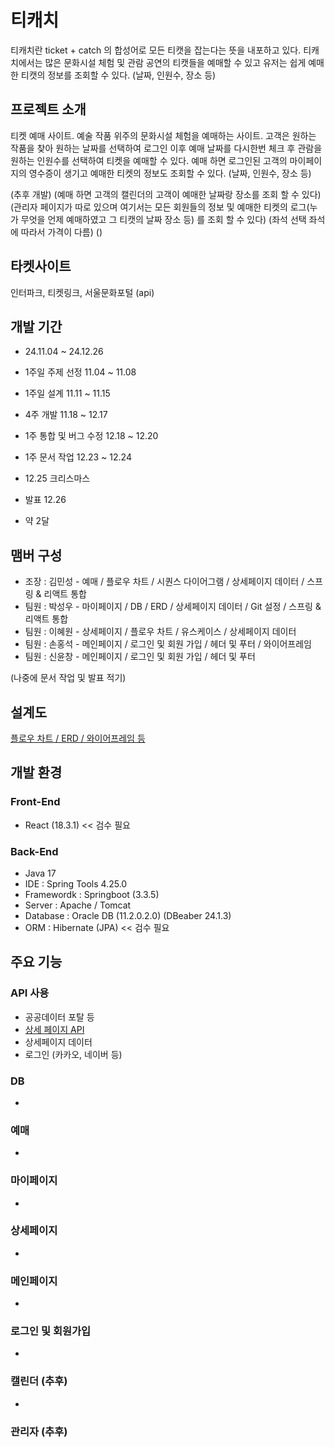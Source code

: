 # 티캐치
티캐치란 ticket + catch 의 합성어로 모든 티캣을 잡는다는 뜻을 내포하고 있다.
티캐치에서는 많은 문화시설 체험 및 관람 공연의 티캣들을 예매할 수 있고 유저는 쉽게 예매한 티캣의 정보를 조회할 수 있다. (날짜, 인원수, 장소 등)

## 프로젝트 소개
티켓 예매 사이트.
예술 작품 위주의 문화시설 체험을 예매하는 사이트.
고객은 원하는 작품을 찾아 원하는 날짜를 선택하여 로그인 이후 예매 날짜를 다시한번 체크 후 관람을 원하는 인원수를 선택하여 티켓을 예매할 수 있다.
예매 하면 로그인된 고객의 마이페이지의 영수증이 생기고 예매한 티켓의 정보도 조회할 수 있다. (날짜, 인원수, 장소 등)

(추후 개발) 
(예매 하면 고객의 캘린더의 고객이 예매한 날짜랑 장소를 조회 할 수 있다) 
(관리자 페이지가 따로 있으며 여기서는 모든 회원들의 정보 및 예매한 티켓의 로그(누가 무엇을 언제 예매하였고 그 티캣의 날짜 장소 등) 를 조회 할 수 있다)
(좌석 선택 좌석에 따라서 가격이 다름)
()

## 타켓사이트 
인터파크, 티켓링크, 서울문화포털 (api)

## 개발 기간
- 24.11.04 ~ 24.12.26
  
- 1주일 주제 선정 11.04 ~ 11.08
- 1주일 설계 11.11 ~ 11.15
- 4주 개발 11.18 ~ 12.17
- 1주 통합 및 버그 수정 12.18 ~ 12.20
- 1주 문서 작업 12.23 ~ 12.24
- 12.25 크리스마스
- 발표 12.26
- 약 2달

## 맴버 구성
- 조장 : 김민성 - 예매 / 플로우 차트 / 시퀀스 다이어그램 / 상세페이지 데이터 / 스프링 & 리액트 통합
- 팀원 : 박성우 - 마이페이지 / DB / ERD / 상세페이지 데이터 / Git 설정 / 스프링 & 리액트 통합
- 팀원 : 이혜원 - 상세페이지 / 플로우 차트 / 유스케이스 / 상세페이지 데이터
- 팀원 : 손홍석 - 메인페이지 / 로그인 및 회원 가입 / 헤더 및 푸터 / 와이어프레임 
- 팀원 : 신윤창 - 메인페이지 / 로그인 및 회원 가입 / 헤더 및 푸터

(나중에 문서 작업 및 발표 적기)

## 설계도
[플로우 차트 / ERD / 와이어프레임 등](https://drive.google.com/file/d/1rJ98jUYeRiusLpkJjoduckJKTypFYKiF/view?usp=sharing)

## 개발 환경
### Front-End
- React (18.3.1) << 검수 필요
### Back-End
- Java 17
- IDE : Spring Tools 4.25.0
- Framewordk : Springboot (3.3.5)
- Server : Apache / Tomcat
- Database : Oracle DB (11.2.0.2.0) (DBeaber 24.1.3)
- ORM : Hibernate (JPA) << 검수 필요

## 주요 기능
### API 사용
- 공공데이터 포탈 등
- [상세 페이지 API](https://www.kopis.or.kr/por/cs/openapi/openApiInfo.do?menuId=MNU_00074)
- 상세페이지 데이터
- 로그인 (카카오, 네이버 등)
### DB
- 
### 예매
- 
### 마이페이지
-
### 상세페이지
- 
### 메인페이지
-
### 로그인 및 회원가입 
-

### 캘린더 (추후)
- 
### 관리자 (추후)




